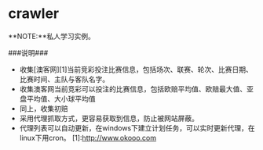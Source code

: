 **crawler**
=========

**NOTE:**私人学习实例。


###说明###

  - 收集[澳客网][1]当前竞彩投注比赛信息，包括场次、联赛、轮次、比赛日期、比赛时间、主队与客队名字。
  - 收集澳客网当前竞彩可以投注的比赛信息，包括欧赔平均值、欧赔最大值、亚盘平均值、大小球平均值
  - 同上，收集初赔
  - 采用代理抓取方式，更容易获取到信息，防止被网站屏蔽。
  - 代理列表可以自动更新，在windows下建立计划任务，可以实时更新代理，在linux下用cron。
  [1]:http://www.okooo.com